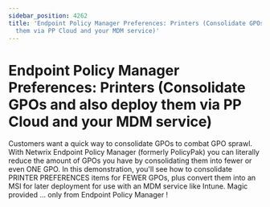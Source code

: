 ```yaml
---
sidebar_position: 4262
title: 'Endpoint Policy Manager Preferences: Printers (Consolidate GPOs and also deploy
  them via PP Cloud and your MDM service)'
---
```


# Endpoint Policy Manager Preferences: Printers (Consolidate GPOs and also deploy them via PP Cloud and your MDM service)

Customers want a quick way to consolidate GPOs to combat GPO sprawl. With Netwrix Endpoint Policy Manager (formerly PolicyPak) you can literally reduce the amount of GPOs you have by consolidating them into fewer or even ONE GPO. In this demonstration, you'll see how to consolidate PRINTER PREFERENCES items for FEWER GPOs, plus convert them into an MSI for later deployment for use with an MDM service like Intune. Magic provided ... only from Endpoint Policy Manager !
